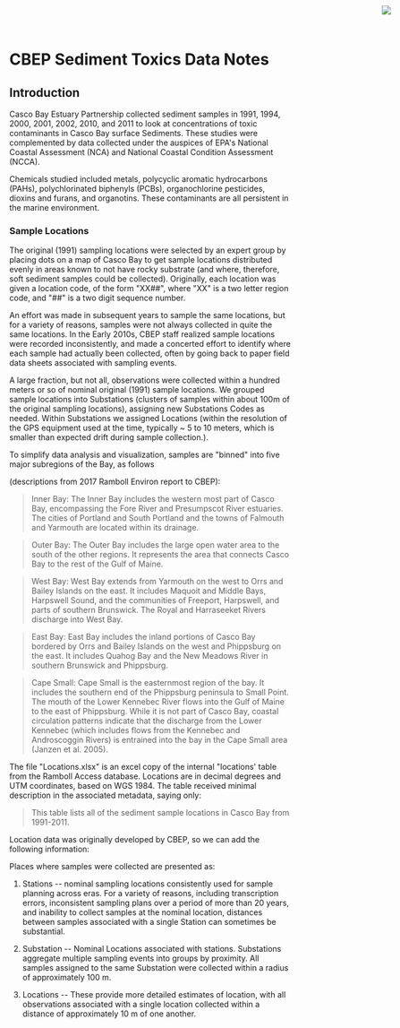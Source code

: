 # CBEP Sediment Toxics Data Notes

<img
    src="https://www.cascobayestuary.org/wp-content/uploads/2014/04/logo_sm.jpg"
    style="position:absolute;top:10px;right:50px;" />

## Introduction
Casco Bay Estuary Partnership collected sediment samples in 1991, 1994, 2000,
2001, 2002, 2010, and 2011 to look at concentrations of toxic contaminants in
Casco Bay surface Sediments. These studies were complemented by data collected
under the auspices of EPA's National Coastal Assessment (NCA) and 
National Coastal Condition Assessment (NCCA).

Chemicals studied included metals, polycyclic aromatic hydrocarbons (PAHs),
polychlorinated biphenyls (PCBs), organochlorine pesticides, dioxins and furans,
and organotins.  These contaminants are all persistent in the marine
environment.

### Sample Locations
The original (1991) sampling locations were selected by an expert group by
placing dots on a map of Casco Bay to get sample locations distributed evenly in
areas known to not have rocky substrate (and where, therefore, soft sediment
samples could be collected).  Originally, each location was given a location
code, of the form "XX##", where "XX" is a two letter region code, and "##" is a
two digit sequence number.

An effort was made in subsequent years to sample the same locations, but for a
variety of reasons, samples were not always collected in quite the same
locations. In the Early 2010s, CBEP staff realized sample locations were
recorded inconsistently, and made a concerted effort to identify where each
sample had actually been collected, often by going back to paper field data
sheets associated with sampling events. 

A large fraction, but not all, observations were collected within a
hundred meters or so of nominal original (1991) sample locations. We grouped
sample locations into Substations (clusters of samples within about 100m of the
original sampling locations), assigning new Substations Codes as needed.  Within
Substations we assigned Locations (within the resolution of the GPS equipment
used at the time, typically ~ 5 to 10 meters, which is smaller than expected
drift during sample collection.).

To simplify data analysis and visualization, samples are "binned" into five
major subregions of the Bay, as follows

(descriptions from 2017 Ramboll Environ  report to CBEP):

> Inner Bay: The Inner Bay includes the western most part of Casco Bay,
encompassing the Fore River and Presumpscot River estuaries. The cities of
Portland and South Portland and the towns of Falmouth and Yarmouth are located
within its drainage.

> Outer Bay: The Outer Bay includes the large open water area to the south of
the other regions. It represents the area that connects Casco Bay to the rest of
the Gulf of Maine.

> West Bay: West Bay extends from Yarmouth on the west to Orrs and Bailey
Islands on the east. It includes Maquoit and Middle Bays, Harpswell Sound, and
the communities of Freeport, Harpswell, and parts of southern Brunswick. The
Royal and Harraseeket Rivers discharge into West Bay.

> East Bay: East Bay includes the inland portions of Casco Bay bordered by Orrs
and Bailey Islands on the west and Phippsburg on the east. It includes Quahog
Bay and the New Meadows River in southern Brunswick and Phippsburg.

> Cape Small: Cape Small is the easternmost region of the bay. It includes the
southern end of the Phippsburg peninsula to Small Point. The mouth of the Lower
Kennebec River flows into the Gulf of Maine to the east of Phippsburg. While it
is not part of Casco Bay, coastal circulation patterns indicate that the
discharge from the Lower Kennebec (which includes flows from the Kennebec and
Androscoggin Rivers) is entrained into the bay in the Cape Small area (Janzen et
al. 2005).

The file "Locations.xlsx" is an excel copy of the internal "locations' table
from the Ramboll Access database. Locations are in decimal degrees and UTM
coordinates, based on WGS 1984. The table received minimal description in the 
associated metadata, saying only: 

>  This table lists all of the sediment sample locations in Casco Bay from
   1991-2011.

Location data was originally developed by CBEP, so we can add the following
information:

Places where samples were collected are presented as:

1.  Stations -- nominal sampling locations consistently used for sample planning
    across eras. For a variety of reasons, including transcription errors,
    inconsistent sampling plans over a period of more than 20 years, and 
    inability to collect samples at the nominal location, distances between 
    samples associated with a single Station can sometimes be substantial.
    
2.  Substation -- Nominal Locations associated with stations. Substations
    aggregate multiple sampling events into groups by proximity. All
    samples assigned to the same Substation were collected within a radius of
    approximately 100 m.

3.  Locations -- These provide more detailed estimates of location, with all
    observations associated with a single location collected within a distance 
    of approximately 10 m of one another.
    
